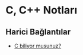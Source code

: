 # C, C++ Notları

## Harici Bağlantılar

- [C biliyor musunuz?]

[C biliyor musunuz?]: http://plepa.com/2018/12/21/c-biliyor-musunuz/
